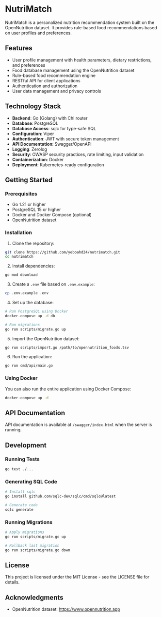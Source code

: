 # NutriMatch

NutriMatch is a personalized nutrition recommendation system built on the OpenNutrition dataset. It provides rule-based food recommendations based on user profiles and preferences.

## Features

- User profile management with health parameters, dietary restrictions, and preferences
- Food database management using the OpenNutrition dataset
- Rule-based food recommendation engine
- RESTful API for client applications
- Authentication and authorization
- User data management and privacy controls

## Technology Stack

- **Backend**: Go (Golang) with Chi router
- **Database**: PostgreSQL
- **Database Access**: sqlc for type-safe SQL
- **Configuration**: Viper
- **Authentication**: JWT with secure token management
- **API Documentation**: Swagger/OpenAPI
- **Logging**: Zerolog
- **Security**: OWASP security practices, rate limiting, input validation
- **Containerization**: Docker
- **Deployment**: Kubernetes-ready configuration

## Getting Started

### Prerequisites

- Go 1.21 or higher
- PostgreSQL 15 or higher
- Docker and Docker Compose (optional)
- OpenNutrition dataset

### Installation

1. Clone the repository:

```bash
git clone https://github.com/yeboahd24/nutrimatch.git
cd nutrimatch
```

2. Install dependencies:

```bash
go mod download
```

3. Create a `.env` file based on `.env.example`:

```bash
cp .env.example .env
```

4. Set up the database:

```bash
# Run PostgreSQL using Docker
docker-compose up -d db

# Run migrations
go run scripts/migrate.go up
```

5. Import the OpenNutrition dataset:

```bash
go run scripts/import.go /path/to/opennutrition_foods.tsv
```

6. Run the application:

```bash
go run cmd/api/main.go
```

### Using Docker

You can also run the entire application using Docker Compose:

```bash
docker-compose up -d
```

## API Documentation

API documentation is available at `/swagger/index.html` when the server is running.

## Development

### Running Tests

```bash
go test ./...
```

### Generating SQL Code

```bash
# Install sqlc
go install github.com/sqlc-dev/sqlc/cmd/sqlc@latest

# Generate code
sqlc generate
```

### Running Migrations

```bash
# Apply migrations
go run scripts/migrate.go up

# Rollback last migration
go run scripts/migrate.go down
```

## License

This project is licensed under the MIT License - see the LICENSE file for details.

## Acknowledgments

- OpenNutrition dataset: https://www.opennutrition.app
